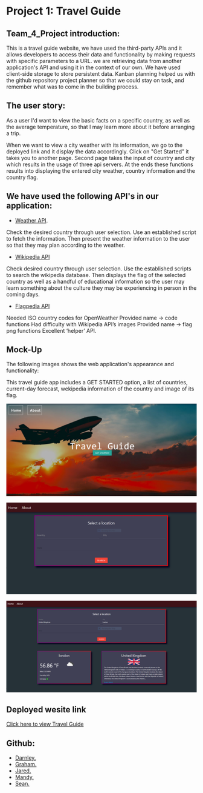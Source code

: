 # Project 1: Travel Guide

## Team_4_Project introduction:

This is a travel guide website, we have used the third-party APIs and it allows developers to access their data and functionality by making requests with specific parameters to a URL. we are retrieving data from another application's API and using it in the context of our own. We have used client-side storage to store persistent data. Kanban planning helped us with the github repository project planner so that we could stay on task, and remember what was to come in the building process.


## The user story:
As a user I'd want to view the basic facts on a specific country, as well as the average temperature, so that I may learn more about it before arranging a trip.

When we want to view a city weather with its information, we go to the deployed link and it display the data accordingly. 
Click on "Get Started" it takes you to another page. 
Second page takes the input of country and city which results in the usage of three api servers.
At the ends these functions results into displaying the entered city weather, country information and the country flag.




## We have used the following  API's in our application:

* [Weather API](https://openweathermap.org/).

Check the desired country through user selection. Use an established script to fetch the information. Then present the weather information to the user so that they may plan according to the weather.

* [Wikipedia API](https://www.mediawiki.org/wiki/API:Main_page)

Check desired country through user selection. Use the established scripts to search the wikipedia database. Then displays the flag of the selected country as well as a handful of educational information so the user may learn something about the culture they may be experiencing in person in the coming days.

* [Flagpedia API](https://flagpedia.net/download/api)

Needed ISO country codes for OpenWeather Provided name -> code functions Had difficulty with Wikipedia API’s images Provided name -> flag png functions Excellent ‘helper’ API.

## Mock-Up

The following images shows the web application's appearance and functionality:

 This travel guide app includes a GET STARTED option, a list of countries,  current-day forecast, wekipedia information of the country and image of its flag.


![This travel guide app includes a GET STARTED option, a list of countries,  current-day forecast, wekipedia information of the country and image of its flag.](./assets/images/home-page.PNG)


![results page](./assets/images/secondary-page.PNG)

![demo](./assets/images/demo.PNG)

##  Deployed wesite link

[Click here to view Travel Guide](https://jkohrt7.github.io/Team_4_Project/)


## Github:

* [ Darnley.](https://github.com/dcorbiniii)
* [ Graham.](https://github.com/NXTGenforcer)
* [ Jared.](https://github.com/jkohrt7)
* [ Mandy.](https://github.com/mandy2324)
* [ Sean.](https://github.com/McTastic)
